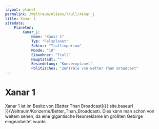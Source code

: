 ```yaml
---
layout: planet
permalink: /Weltraum/Aliens/Trull/Xanar_1
title: Xanar 1
sitedata:
    Planeten:
        Xanar_1:
            Name: "Xanar 1"
            Typ: "Felsplanet"
            Sektor: "Trullimperium"
            Monde: "10"
            Einwohner: "Trull"
            Hauptstadt: ""
            Besiedelung: "Konzernplanet"
            Politisches: "Zentrale von Better Than Broadcast"
---
```


# Xanar 1

Xanar 1 ist im Besitz von [Better Than Broadcast]({{ site.baseurl }}/Weltraum/Konzerne/Better_Than_Broadcast). Dies kann man schon von weitem sehen, da eine gigantische Neonreklame im größten Gebirge eingearbeitet wurde.
